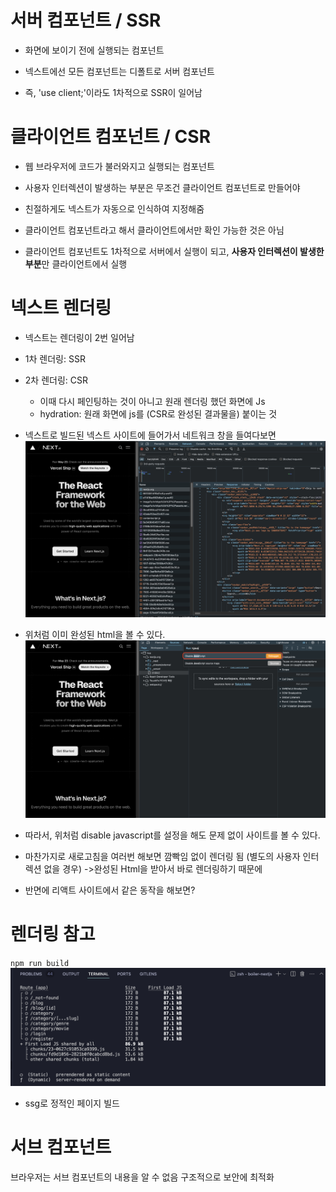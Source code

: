 # 서버 컴포넌트 / SSR

- 화면에 보이기 전에 실행되는 컴포넌트
- 넥스트에선 모든 컴포넌트는 디폴트로 서버 컴포넌트

- 즉, 'use client;'이라도 1차적으로 SSR이 일어남

# 클라이언트 컴포넌트 / CSR

- 웹 브라우저에 코드가 불러와지고 실행되는 컴포넌트
- 사용자 인터렉션이 발생하는 부분은 무조건 클라이언트 컴포넌트로 만들어야
- 친절하게도 넥스트가 자동으로 인식하여 지정해줌

- 클라이언트 컴포넌트라고 해서 클라이언트에서만 확인 가능한 것은 아님
- 클라이언트 컴포넌트도 1차적으로 서버에서 실행이 되고, **사용자 인터렉션이 발생한 부분**만 클라이언트에서 실행

# 넥스트 렌더링

- 넥스트는 렌더링이 2번 일어남
- 1차 렌더링: SSR
- 2차 렌더링: CSR

  - 이때 다시 페인팅하는 것이 아니고 원래 렌더링 했던 화면에 Js
  - hydration: 원래 화면에 js를 (CSR로 완성된 결과물을) 붙이는 것

- 넥스트로 빌드된 넥스트 사이트에 들어가서 네트워크 창을 들여다보면
  ![alt text](image.png)
- 위처럼 이미 완성된 html을 볼 수 있다.
  ![alt text](image-1.png)
- 따라서, 위처럼 disable javascript를 설정을 해도 문제 없이 사이트를 볼 수 있다.
- 마찬가지로 새로고침을 여러번 해보면 깜빡임 없이 렌더링 됨 (별도의 사용자 인터렉션 없을 경우) ->완성된 Html을 받아서 바로 렌더링하기 때문에

- 반면에 리액트 사이트에서 같은 동작을 해보면?

# 렌더링 참고

`npm run build`
![alt text](image-2.png)

- ssg로 정적인 페이지 빌드

# 서브 컴포넌트

브라우저는 서브 컴포넌트의 내용을 알 수 없음
구조적으로 보안에 최적화
